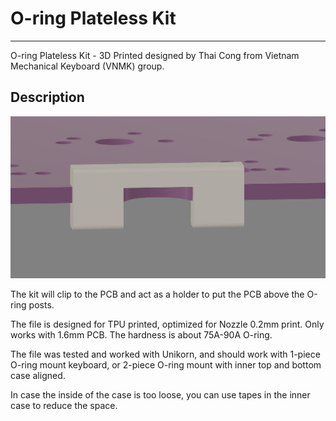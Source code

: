 # O-ring Plateless Kit

---
O-ring Plateless Kit - 3D Printed designed by Thai Cong from Vietnam Mechanical Keyboard (VNMK) group.

## Description

![Render](./render.png)

The kit will clip to the PCB and act as a holder to put the PCB above the O-ring posts.

The file is designed for TPU printed, optimized for Nozzle 0.2mm print. Only works with 1.6mm PCB. The hardness is about 75A-90A O-ring.

The file was tested and worked with Unikorn, and should work with 1-piece O-ring mount keyboard, or 2-piece O-ring mount with inner top and bottom case aligned.

In case the inside of the case is too loose, you can use tapes in the inner case to reduce the space.


